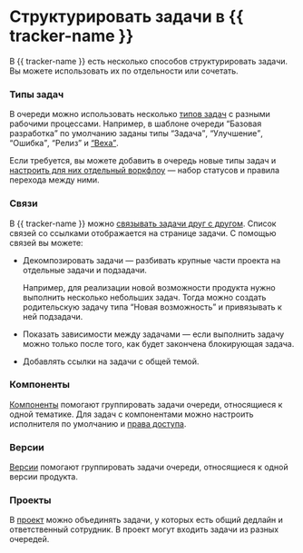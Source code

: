 # Структурировать задачи в {{ tracker-name }}

В {{ tracker-name }} есть несколько способов структурировать задачи. Вы можете использовать их по отдельности или сочетать.

### Типы задач

В очереди можно использовать несколько [типов задач](manager/add-ticket-type.md) с разными рабочими процессами. Например, в шаблоне очереди <q>Базовая разработка</q> по умолчанию заданы типы <q>Задача</q>, <q>Улучшение</q>, <q>Ошибка</q>, <q>Релиз</q> и [<q>Веха</q>](manager/milestones.md).

Если требуется, вы можете добавить в очередь новые типы задач и [настроить для них отдельный воркфлоу](manager/add-workflow.md) — набор статусов и правила перехода между ними.

### Связи

В {{ tracker-name }} можно [связывать задачи друг с другом](user/ticket-links.md). Список связей со ссылками отображается на странице задачи. С помощью связей вы можете:

- Декомпозировать задачи — разбивать крупные части проекта на отдельные задачи и подзадачи.

    Например, для реализации новой возможности продукта нужно выполнить несколько небольших задач. Тогда можно создать родительскую задачу типа <q>Новая возможность</q> и привязывать к ней подзадачи.

- Показать зависимости между задачами — если выполнить задачу можно только после того, как будет закончена блокирующая задача.

- Добавлять ссылки на задачи с общей темой.

### Компоненты

[Компоненты](manager/components.md) помогают группировать задачи очереди, относящиеся к одной тематике. Для задач с компонентами можно настроить исполнителя по умолчанию и [права доступа](manager/queue-access.md#access-components).

### Версии

[Версии](manager/versions.md) помогают группировать задачи очереди, относящиеся к одной версии продукта.

### Проекты

В [проект](manager/project-new.md) можно объединять задачи, у которых есть общий дедлайн и ответственный сотрудник. В проект могут входить задачи из разных очередей.